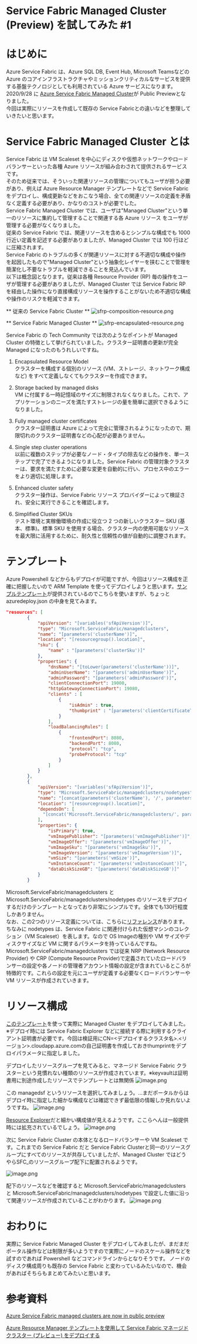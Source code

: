 # Service Fabric Managed Cluster (Preview)  を試してみた #1


# はじめに
Azure Service Fabric は、Azure SQL DB, Event Hub, Microsoft Teamsなどの Azure のコアインフラストラクチャやミッションクリティカルなサービスを提供する基盤テクノロジとしても利用されている Azure サービスになります。   
2020/9/28 に [Azure Service Fabric Managed Cluster](https://techcommunity.microsoft.com/t5/azure-service-fabric/azure-service-fabric-managed-clusters-are-now-in-public-preview/ba-p/1721572)が Public Previewとなりました。   
今回は実際にリソースを作成して既存の Service Fabricとの違いなどを整理していきたいと思います。

# Service Fabric Managed Cluster とは
Service Fabric は VM Scaleset を中心にディスクや仮想ネットワークやロードバランサーといった各種 Azure リソースが組み合わされて提供されるサービスです。   
そのため従来では、そういった関連リソースの管理についてもユーザが担う必要があり、例えば Azure Resource Manager テンプレートなどで Service Fabric をデプロイし、構成更新などをおこなう場合、全ての関連リソースの定義を矛盾なく定義する必要があり、かなりのコストが必要でした。    
Service Fabric Managed Cluster では、ユーザは"Managed Cluster"という単一のリソースに集約して管理することで関連する各 Azure リソース をユーザが管理する必要がなくなりました。   
従来の Service Fabric では、関連リソースを含めるとシンプルな構成でも 1000 行近い定義を記述する必要がありましたが、Managed Cluster では 100 行ほどに圧縮されます。   
Service Fabric のトラブルの多くが関連リソースに対する不適切な構成や操作を起因したもので"Managed Cluster"という抽象化レイヤーを挟むことで管理を簡潔化し不要なトラブルを軽減できることを見込んでいます。   
以下は概念図となります。従来は各種 Resource Provider (RP) 毎の操作をユーザが管理する必要がありましたが、Managed Cluster では Service Fabric RP を経由した操作になり直接構成リソースを操作することがないため不適切な構成や操作のリスクを軽減できます。

** 従来の Service Fabric Cluster  **
![sfrp-composition-resource.png](/img/2021/Jan/ManagedServiceFabric/751df155-c525-be4f-7ae3-45dba3cf027c.png)

** Service Fabric Managed Cluster **
![sfrp-encapsulated-resource.png](/img/2021/Jan/ManagedServiceFabric/e1b3e820-6b5b-dd6d-09b4-7326dfd9e6a3.png)

Service Fabric の Tech Community では次のようなポイントが Managed Cluster の特徴として挙げられていました。クラスター証明書の更新が完全 Managed になったのもうれしいですね。

1. Encapsulated Resource Model   
   クラスターを構成する個別のリソース (VM、ストレージ、ネットワーク構成など) をすべて定義しなくてもクラスターを作成できます。

2. Storage backed by managed disks   
   VM に付属する一時記憶域のサイズに制限されなくなりました。これで、アプリケーションのニーズを満たすストレージの量を簡単に選択できるようになりました。

3. Fully managed cluster certificates   
   クラスター証明書は Azure によって完全に管理されるようになったので、期限切れのクラスター証明書などの心配が必要ありません。

4. Single step cluster operations   
   以前に複数のステップが必要なノード・タイプの除去などの操作を、単一ステップで完了できるようになりました。Service Fabric の管理対象クラスターは、要求を満たすために必要な変更を自動的に行い、プロセス中のエラーをより適切に処理します。

4. Enhanced cluster safety   
   クラスター操作は、Service Fabric リソース プロバイダーによって検証され、安全に実行できることを確認します。

5. Simplified Cluster SKUs   
  テスト環境と実稼働環境の作成に役立つ 2 つの新しいクラスター SKU (基本、標準)。標準 SKU を使用する場合、クラスター内の使用可能なリソースを最大限に活用するために、耐久性と信頼性の値が自動的に調整されます。

# テンプレート
Azure Powershell などからもデプロイが可能ですが、今回はリソース構成を正確に把握したいので ARM Template を使ってデプロイしようと思います。[サンプルテンプレート](https://github.com/Azure-Samples/service-fabric-cluster-templates/tree/master/SF-Managed-Basic-SKU-1-NT)が提供されているのでこちらを使いますが、ちょっとazuredeploy.json の中身を見てみます。

```SF-Managed-Basic-SKU-1-NT/azuredeploy.json
"resources": [
        {
            "apiVersion": "[variables('sfApiVersion')]",
            "type": "Microsoft.ServiceFabric/managedclusters",
            "name": "[parameters('clusterName')]",
            "location": "[resourcegroup().location]",
            "sku": {
                "name" : "[parameters('clusterSku')]"
            },
            "properties": {
                "dnsName": "[toLower(parameters('clusterName'))]",
                "adminUserName": "[parameters('adminUserName')]",
                "adminPassword": "[parameters('adminPassword')]",
                "clientConnectionPort": 19000,
                "httpGatewayConnectionPort": 19080,
                "clients" : [
                    {
                        "isAdmin" : true,
                        "thumbprint" : "[parameters('clientCertificateThumbprint')]"
                    }
                ],
                "loadBalancingRules": [
                    {
                        "frontendPort": 8080, 
                        "backendPort": 8080,
                        "protocol": "tcp",
                        "probeProtocol": "tcp"
                    }
                ]
            }
        },
        {
            "apiVersion": "[variables('sfApiVersion')]",
            "type": "Microsoft.ServiceFabric/managedclusters/nodetypes",
            "name": "[concat(parameters('clusterName'), '/', parameters('nodeTypeName'))]",
            "location": "[resourcegroup().location]",
            "dependsOn": [
              "[concat('Microsoft.ServiceFabric/managedclusters/', parameters('clusterName'))]"
            ],
            "properties": {
                "isPrimary": true,
                "vmImagePublisher": "[parameters('vmImagePublisher')]",
                "vmImageOffer": "[parameters('vmImageOffer')]",
                "vmImageSku": "[parameters('vmImageSku')]",
                "vmImageVersion": "[parameters('vmImageVersion')]",
                "vmSize": "[parameters('vmSize')]",
                "vmInstanceCount": "[parameters('vmInstanceCount')]",
                "dataDiskSizeGB": "[parameters('dataDiskSizeGB')]"
            }
        }
```

Microsoft.ServiceFabric/managedclusters と Microsoft.ServiceFabric/managedclusters/nodetypes のリソースをデプロイするだけのテンプレートとなっており非常にシンプルです。全体でも130行程度しかありません。   
なお、この2つのリソース定義については、こちらに[リファレンス](https://docs.microsoft.com/ja-jp/azure/templates/microsoft.servicefabric/managedclusters)があります。   
ちなみに nodetypes は、Service Fabric に関連付けられた仮想マシンのコレクション（VM Scaleset）を表します。なので OS Imageの種別や VM サイズやディスクサイズなど VM に関するパラメータを持っているんですね。
Microsoft.ServiceFabric/managedclusters では従来 NRP (Network Resource Provider) や CRP (Compute  Resource Provider)で定義されていたロードバランサーの設定や各ノードの管理者アカウント情報の設定が含まれているところが特徴的です。これらの設定を元にユーザが定義する必要なくロードバランサーや VM リソースが作成されていきます。

# リソース構成
[このテンプレート](https://github.com/Azure-Samples/service-fabric-cluster-templates/tree/master/SF-Managed-Basic-SKU-1-NT)を使って実際に Managed Cluster をデプロイしてみました。   
※デプロイ時には Service Fabric Explorer などに接続する際に利用するクライアント証明書が必要です。今回は検証用にCN=<デプロイするクラスタ名>.<リージョン>.cloudapp.azure.comの自己証明書を作成しておきthumprintをデプロイパラメータに指定しました。

デプロイしたリソースグループを見てみると、マネージド Service Fabric クラスターという見慣れない種類のリソースが作成されています。※keyvaultは証明書用に別途作成したリソースでテンプレートとは無関係
![image.png](/img/2021/Jan/ManagedServiceFabric/7f36c94a-d820-ddee-7e5b-066f0fe944e9.png)

この managedsf というリソースを選択してみましょう。...まだポータルからはデプロイ時に指定した細かな構成などは確認できず最低限の情報しか見れないようですね。
![image.png](/img/2021/Jan/ManagedServiceFabric/d97e7b2c-f640-be69-2293-a105c2bd9f14.png)

[Resource Explorer](https://resources.azure.com/)だと細かい構成値が見えるようです。ここらへんは一般提供時には拡充されているでしょう。
![image.png](/img/2021/Jan/ManagedServiceFabric/7b21cf5f-343b-fa39-2a1e-ace5f905a992.png)

次に Service Fabric Cluster の本体となるロードバランサーや VM Scaleset です。これまでの Service Fabric だと Service Fabric Clusterと同一のリソースグループにすべてのリソースが共存していましたが、Managed Cluster ではどうやらSFC_<ClusterID>のリソースグループ配下に配置されるようです。

![image.png](/img/2021/Jan/ManagedServiceFabric/377cefff-b163-cc96-dcc6-e4442a0e94cb.png)

配下のリソースなどを確認すると Microsoft.ServiceFabric/managedclusters と Microsoft.ServiceFabric/managedclusters/nodetypes で設定した値に沿って関連リソースが作成されていることがわかります。
![image.png](/img/2021/Jan/ManagedServiceFabric/46f3716b-6a76-8950-5e95-132b0b4ce608.png)


# おわりに
実際に Service Fabric Managed Cluster をデプロイしてみましたが、まだまだポータル操作などは制限が多いようですので実際にノードのスケール操作などを試すのであれば Powershell などコマンドラインからとなりそうです。
ノードのディスク構成周りも既存の Service Fabric と変わっているみたいなので、機会があればそちらもまとめてみたいと思います。

# 参考資料
[Azure Service Fabric managed clusters are now in public preview](https://techcommunity.microsoft.com/t5/azure-service-fabric/azure-service-fabric-managed-clusters-are-now-in-public-preview/ba-p/1721572)

[Azure Resource Manager テンプレートを使用して Service Fabric マネージド クラスター (プレビュー) をデプロイする](
https://docs.microsoft.com/ja-jp/azure/service-fabric/quickstart-managed-cluster-template)